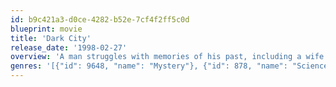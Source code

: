 ```yaml
---
id: b9c421a3-d0ce-4282-b52e-7cf4f2ff5c0d
blueprint: movie
title: 'Dark City'
release_date: '1998-02-27'
overview: 'A man struggles with memories of his past, including a wife he cannot remember, in a nightmarish world with no sun and run by beings with telekinetic powers who seek the souls of humans.'
genres: '[{"id": 9648, "name": "Mystery"}, {"id": 878, "name": "Science Fiction"}]'
---
```

